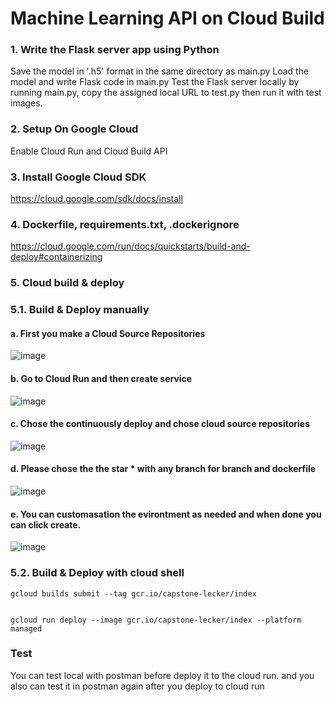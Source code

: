 # Machine Learning API on Cloud Build

### 1. Write the Flask server app using Python
Save the model in '.h5' format in the same directory as main.py
Load the model and write Flask code in main.py
Test the Flask server locally by running main.py, copy the assigned local URL to test.py then run it with test images.
### 2. Setup On Google Cloud
Enable Cloud Run and Cloud Build API
### 3. Install Google Cloud SDK
https://cloud.google.com/sdk/docs/install
### 4. Dockerfile, requirements.txt, .dockerignore
https://cloud.google.com/run/docs/quickstarts/build-and-deploy#containerizing
### 5. Cloud build & deploy
### 5.1. Build & Deploy manually 
#### a. First you make a Cloud Source Repositories
![image](https://github.com/AliceMochi/leckerscaptone12/assets/118159857/42b22089-39fe-487f-8e72-e503b01df7f7)
#### b. Go to Cloud Run and then create service
![image](https://github.com/AliceMochi/leckerscaptone12/assets/118159857/fbfef0af-6584-4ae2-886e-bb5d5c85cfe0)
#### c. Chose the continuously deploy and chose cloud source repositories
![image](https://github.com/AliceMochi/leckerscaptone12/assets/118159857/d530fab4-b0d6-40fb-ba8c-ac7aa77d7538)
#### d. Please chose the the star * with any branch for branch and dockerfile
![image](https://github.com/AliceMochi/leckerscaptone12/assets/118159857/36892f01-34aa-4e17-98e9-db87e2053a0d)
#### e. You can customasation the evirontment as needed and when done you can click create.
![image](https://github.com/AliceMochi/leckerscaptone12/assets/118159857/1fab3c6c-b18c-41ea-9488-65524cf1dde5)
### 5.2. Build & Deploy with cloud shell
```
gcloud builds submit --tag gcr.io/capstone-lecker/index
```
```

gcloud run deploy --image gcr.io/capstone-lecker/index --platform managed
```

### Test
You can test local with postman before deploy it to the cloud run. and you also can test it in postman again after you deploy to cloud run
